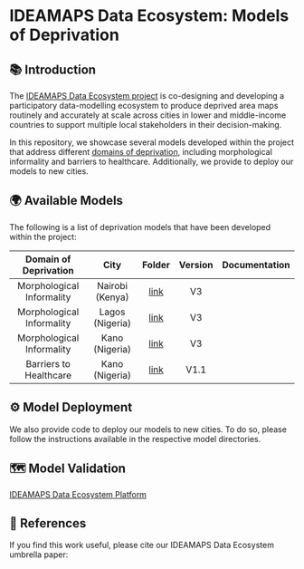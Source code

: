 # IDEAMAPS Data Ecosystem: Models of Deprivation


## 📚 Introduction

The [IDEAMAPS Data Ecosystem project](https://www.ideamapsnetwork.org/project/ideamaps-data-ecosystem) is co-designing and developing a participatory data-modelling ecosystem to produce deprived area maps routinely and accurately at scale across cities in lower and middle-income countries to support multiple local stakeholders in their decision-making.

In this repository, we showcase several models developed within the project that address different [domains of deprivation](https://doi.org/10.1016/j.compenvurbsys.2022.101770), including morphological informality and barriers to healthcare. Additionally, we provide to deploy our models to new cities.


## 🌍 Available Models

The following is a list of deprivation models that have been developed within the project:

|   Domain of Deprivation   |      City       |  Folder   | Version | Documentation |
|:-------------------------:|:---------------:|:---------:|:-------:|---------------|
| Morphological Informality | Nairobi (Kenya) | [link](https://github.com/urbanbigdatacentre/ideamaps-models/tree/main/Sub-domains/MorphologicalInformality/Nairobi_v3)  |   V3    |               |
| Morphological Informality | Lagos (Nigeria) | [link](https://github.com/urbanbigdatacentre/ideamaps-models/tree/main/Sub-domains/MorphologicalInformality/Lagos_v3)  |   V3    |               |
| Morphological Informality | Kano (Nigeria)  | [link](https://github.com/urbanbigdatacentre/ideamaps-models/tree/main/Sub-domains/MorphologicalInformality/Kano_v3)  |   V3    |               |
|  Barriers to Healthcare   | Kano (Nigeria)  | [link](https://github.com/urbanbigdatacentre/ideamaps-models/tree/main/Sub-domains/BarriersHealthCareAccess/Kano_v1.1)  |  V1.1   |               |


## ⚙️ Model Deployment


We also provide code to deploy our models to new cities. To do so, please follow the instructions available in the respective model directories.



## 🗺️ Model Validation



[IDEAMAPS Data Ecosystem Platform](https://www.ideamapsdataecosystem.org/)







## 📝 References

If you find this work useful, please cite our IDEAMAPS Data Ecosystem umbrella paper:

```

```
